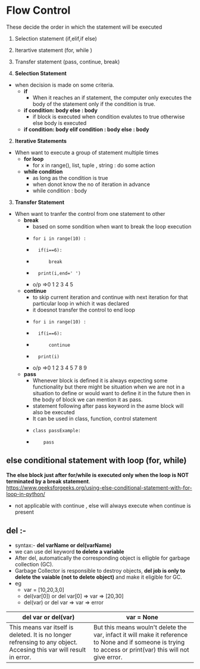 # Flow Control
These decide the order in which the statement will be executed
1. Selection statement (if,elif,if else)
2. Iterartive statement (for, while )
3. Transfer statement (pass, continue, break)                          



1. **Selection Statement**
- when decision is made on some criteria.
    - **if** 
        - When it reaches an if statement, the computer only executes the body of the statement only if the condition is true.
    - **if condition: body  else : body**
        - if block is executed when condition evalutes to true otherwise else body is executed
    - **if condition: body elif condition : body  else : body**

2. **Iterative Statements**
- When want to execute a group of statement multiple times
    - **for loop**
        - for x in range(), list, tuple , string : do some action 
    - **while condition**
        - as long as the condition is true
        - when donot know the no of iteration in advance
        -  while condition : body

3. **Transfer Statement**
- When want to tranfer the control from one statement to other
    - **break**
        - based on some sondition when want to break the loop execution
        -     for i in range(10) : 
        -       if(i==6):
        -           break
        -       print(i,end=' ')
        - o/p =>0 1 2 3 4 5
    - **continue**
        - to skip current iteration and continue with next iteration for that particular loop in which it was declared
        - it doesnot transfer the control to end loop
        -     for i in range(10) : 
        -       if(i==6):
        -           continue
        -       print(i)
        - o/p =>0 1 2 3 4 5 7 8 9
    - **pass**
        - Whenever block is defined it is always expecting some functionality but there might be situation when we are not in a situation to define or would want to define it in the future then in the body of block we can mention it as pass.
        - statement following after pass keyword in the asme block will also be executed  
        - It can be used in class, function, control statement 
        -     class passExample:
        -         pass 
    

## else conditional statement with loop (for, while)
**The else block just after for/while is executed only when the loop is NOT terminated by a break statement**.                                                  
https://www.geeksforgeeks.org/using-else-conditional-statement-with-for-loop-in-python/                                                               
- not applicable with continue , else will always execute when continue is present                      

## del :-
- syntax:- **del varName or del(varName)**
- we can use del keyword **to delete a variable**
- After del, automatically the corresponding object is elligble for garbage collection (GC).
- Garbage Collector is responsible to destroy objects, **del job is only to delete the vaiable (not to delete object)** and make it eligible for GC.
- eg
    - var = [10,20,3,0]
    - del(var[0])  or  del var[0]   => var => [20,30]
    - del(var)     or  del var      => var => error

| **del var or del(var)** | **var = None** |                                                       
| ----------------------- | -------------- |                                                                                  
| This means var itself is deleted. It is no longer refrensing to any object. Accesing this var will result in error. | But this means wouln't delete the var, infact it will make it reference to None and if someone is trying to access or print(var) this will not give error. |


